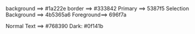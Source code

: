 background ==> #1a222e
border ==> #333842
Primary ==> 5387f5
Selection Background ==> 4b5365a6
Foreground==> 696f7a

<!-- NEW -->
Normal Text ==> #768390
Dark: #0f141b
